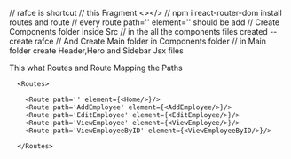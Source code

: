 // rafce is shortcut
  // this Fragment <></>
  // npm i react-router-dom install routes and route
  // every route path='' element='' should be add
  // Create Components folder inside Src
  // in the all the components files created -- create rafce 
  // And Create Main folder in Components folder
  // in Main folder create Header,Hero and Sidebar Jsx files

  This what Routes and Route Mapping the Paths

      <Routes>

        <Route path='' element={<Home/>}/>
        <Route path='AddEmployee' element={<AddEmployee/>}/>
        <Route path='EditEmployee' element={<EditEmployee/>}/>
        <Route path='ViewEmployee' element={<ViewEmployee/>}/>
        <Route path='ViewEmployeeByID' element={<ViewEmployeeByID/>}/>

      </Routes>